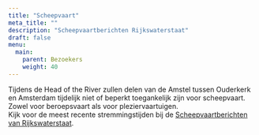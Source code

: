 ```yaml
---
title: "Scheepvaart"
meta_title: ""
description: "Scheepvaartberichten Rijkswaterstaat"
draft: false
menu:
  main:
    parent: Bezoekers
    weight: 40
---
```

Tijdens de Head of the River zullen delen van de Amstel tussen Ouderkerk en Amsterdam tijdelijk niet of beperkt toegankelijk zijn voor scheepvaart. Zowel voor beroepsvaart als voor pleziervaartuigen.   
Kijk voor de meest recente stremmingstijden bij de [Scheepvaartberichten van Rijkswaterstaat](https://vaarweginformatie.nl/frp/main/#/nts/FTM/Rijkswaterstaat-2025-301).